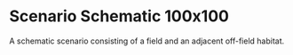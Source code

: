 # Scenario Schematic 100x100

A schematic scenario consisting of a field and an adjacent off-field habitat.